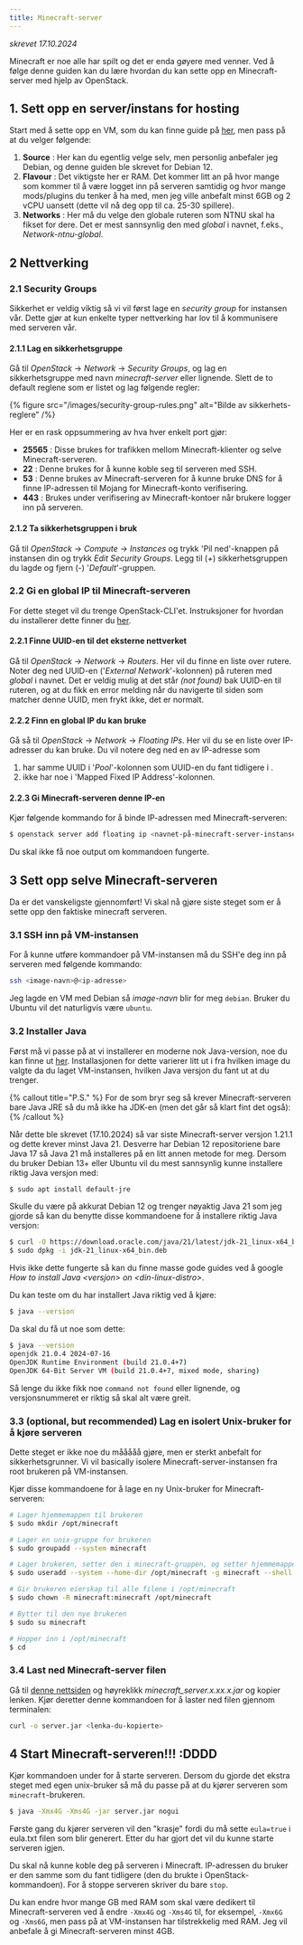 ```yaml
---
title: Minecraft-server
---
```


_skrevet 17.10.2024_

Minecraft er noe alle har spilt og det er enda gøyere med venner. Ved å følge denne guiden kan du lære hvordan du kan sette opp en Minecraft-server med hjelp av OpenStack.

## 1. Sett opp en server/instans for hosting

Start med å sette opp en VM, som du kan finne guide på [her](/docs/openstack/vm/web), men pass på at du velger følgende:

1. **Source** : Her kan du egentlig velge selv, men personlig anbefaler jeg Debian, og denne guiden ble skrevet for Debian 12.
2. **Flavour** : Det viktigste her er RAM. Det kommer litt an på hvor mange som kommer til å være logget inn på serveren samtidig og hvor mange mods/plugins du tenker å ha med, men jeg ville anbefalt minst 6GB og 2 vCPU uansett (dette vil nå deg opp til ca. 25-30 spillere).
3. **Networks** : Her må du velge den globale ruteren som NTNU skal ha fikset for dere. Det er mest sannsynlig den med _global_ i navnet, f.eks., _Network-ntnu-global_.

## 2 Nettverking

### 2.1 Security Groups

Sikkerhet er veldig viktig så vi vil først lage en _security group_ for instansen vår. Dette gjør at kun enkelte typer nettverking har lov til å kommunisere med serveren vår.

#### 2.1.1 Lag en sikkerhetsgruppe

Gå til _OpenStack_ -> _Network_ -> _Security Groups_, og lag en sikkerhetsgruppe med navn _minecraft-server_ eller lignende. Slett de to default reglene som er listet og lag følgende regler:

{% figure src="/images/security-group-rules.png" alt="Bilde av sikkerhets-reglere" /%}

Her er en rask oppsummering av hva hver enkelt port gjør:

- **25565** : Disse brukes for trafikken mellom Minecraft-klienter og selve Minecraft-serveren.
- **22** : Denne brukes for å kunne koble seg til serveren med SSH.
- **53** : Denne brukes av Minecraft-serveren for å kunne bruke DNS for å finne IP-adressen til Mojang for Minecraft-konto verifisering.
- **443** : Brukes under verifisering av Minecraft-kontoer når brukere logger inn på serveren.

#### 2.1.2 Ta sikkerhetsgruppen i bruk

Gå til _OpenStack_ -> _Compute_ -> _Instances_ og trykk 'Pil ned'-knappen på instansen din og trykk _Edit Security Groups_. Legg til (_+_) sikkerhetsgruppen du lagde og fjern (_-_) '_Default_'-gruppen.

### 2.2 Gi en global IP til Minecraft-serveren

For dette steget vil du trenge OpenStack-CLI'et. Instruksjoner for hvordan du installerer dette finner du [her](/docs/openstack/installation).

#### 2.2.1 Finne UUID-en til det eksterne nettverket

Gå til _OpenStack_ -> _Network_ -> _Routers_. Her vil du finne en liste over rutere. Noter deg ned UUID-en ('_External Network_'-kolonnen) på ruteren med _global_ i navnet. Det er veldig mulig at det står _(not found)_ bak UUID-en til ruteren, og at du fikk en error melding når du navigerte til siden som matcher denne UUID, men frykt ikke, det er normalt.

#### 2.2.2 Finn en global IP du kan bruke

Gå så til _OpenStack_ -> _Network_ -> _Floating IPs_. Her vil du se en liste over IP-adresser du kan bruke. Du vil notere deg ned en av IP-adresse som

1. har samme UUID i '_Pool_'-kolonnen som UUID-en du fant tidligere i .
2. ikke har noe i 'Mapped Fixed IP Address'-kolonnen.

#### 2.2.3 Gi Minecraft-serveren denne IP-en

Kjør følgende kommando for å binde IP-adressen med Minecraft-serveren:

```bash
$ openstack server add floating ip <navnet-på-minecraft-server-instansen> <ip-adressen-fra-forrige-steg>
```

Du skal ikke få noe output om kommandoen fungerte.

## 3 Sett opp selve Minecraft-serveren

Da er det vanskeligste gjennomført! Vi skal nå gjøre siste steget som er å sette opp den faktiske minecraft serveren.

### 3.1 SSH inn på VM-instansen

For å kunne utføre kommandoer på VM-instansen må du SSH'e deg inn på serveren med følgende kommando:

```bash
ssh <image-navn>@<ip-adresse>
```

Jeg lagde en VM med Debian så _image-navn_ blir for meg `debian`. Bruker du Ubuntu vil det naturligvis være `ubuntu`.

### 3.2 Installer Java

Først må vi passe på at vi installerer en moderne nok Java-version, noe du kan finne ut [her](https://minecraft.wiki/w/Tutorials/Setting_up_a_server#Java_version).
Installasjonen for dette varierer litt ut i fra hvilken image du valgte da du laget VM-instansen, hvilken Java versjon du fant ut at du trenger.

{% callout title="P.S." %}
For de som bryr seg så krever Minecraft-serveren bare Java JRE så du må ikke ha JDK-en (men det går så klart fint det også):
{% /callout %}

Når dette ble skrevet (17.10.2024) så var siste Minecraft-server versjon 1.21.1 og dette krever minst Java 21. Desverre har Debian 12 repositoriene bare Java 17 så Java 21 må installeres på en litt annen metode for meg. Dersom du bruker Debian 13+ eller Ubuntu vil du mest sannsynlig kunne installere riktig Java versjon med:

```bash
$ sudo apt install default-jre
```

Skulle du være på akkurat Debian 12 og trenger nøyaktig Java 21 som jeg gjorde så kan du benytte disse kommandoene for å installere riktig Java versjon:

```bash
$ curl -O https://download.oracle.com/java/21/latest/jdk-21_linux-x64_bin.deb
$ sudo dpkg -i jdk-21_linux-x64_bin.deb
```

Hvis ikke dette fungerte så kan du finne masse gode guides ved å google _How to install Java \<versjon> on \<din-linux-distro>_.

Du kan teste om du har installert Java riktig ved å kjøre:

```bash
$ java --version
```

Da skal du få ut noe som dette:

```bash
$ java --version
openjdk 21.0.4 2024-07-16
OpenJDK Runtime Environment (build 21.0.4+7)
OpenJDK 64-Bit Server VM (build 21.0.4+7, mixed mode, sharing)
```

Så lenge du ikke fikk noe `command not found` eller lignende, og versjonsnummeret er riktig så skal alt være greit.

### 3.3 (optional, but recommended) Lag en isolert Unix-bruker for å kjøre serveren

Dette steget er ikke noe du mååååå gjøre, men er sterkt anbefalt for sikkerhetsgrunner. Vi vil basically isolere Minecraft-server-instansen fra root brukeren på VM-instansen.

Kjør disse kommandoene for å lage en ny Unix-bruker for Minecraft-serveren:

```bash
# Lager hjemmemappen til brukeren
$ sudo mkdir /opt/minecraft

# Lager en unix-gruppe for brukeren
$ sudo groupadd --system minecraft

# Lager brukeren, setter den i minecraft-gruppen, og setter hjemmemappen til /opt/minecraft
$ sudo useradd --system --home-dir /opt/minecraft -g minecraft --shell $(which bash) minecraft

# Gir brukeren eierskap til alle filene i /opt/minecraft
$ sudo chown -R minecraft:minecraft /opt/minecraft

# Bytter til den nye brukeren
$ sudo su minecraft

# Hopper inn i /opt/minecraft
$ cd
```

### 3.4 Last ned Minecraft-server filen

Gå til [denne nettsiden](https://www.minecraft.net/en-us/download/server) og høyreklikk _minecraft_server.x.xx.x.jar_ og kopier lenken. Kjør deretter denne kommandoen for å laster ned filen gjennom terminalen:

```bash
curl -o server.jar <lenka-du-kopierte>
```

## 4 Start Minecraft-serveren!!! :DDDD

Kjør kommandoen under for å starte serveren. Dersom du gjorde det ekstra steget med egen unix-bruker så må du passe på at du kjører serveren som `minecraft`-brukeren.

```bash
$ java -Xmx4G -Xms4G -jar server.jar nogui
```

Første gang du kjører serveren vil den "krasje" fordi du må sette `eula=true` i eula.txt filen som blir generert. Etter du har gjort det vil du kunne starte serveren igjen.

Du skal nå kunne koble deg på serveren i Minecraft. IP-adressen du bruker er den samme som du fant tidligere (den du brukte i OpenStack-kommandoen). For å stoppe serveren skriver du bare `stop`.

Du kan endre hvor mange GB med RAM som skal være dedikert til Minecraft-serveren ved å endre `-Xmx4G` og `-Xms4G` til, for eksempel, `-Xmx6G` og `-Xms6G`, men pass på at VM-instansen har tilstrekkelig med RAM. Jeg vil anbefale å gi Minecraft-serveren minst 4GB.
